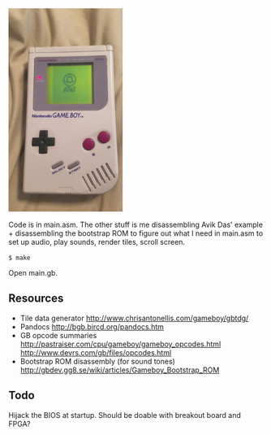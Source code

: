 <a href="https://www.youtube.com/watch?v=3XywOHrW2V0">
    <img src="doc/image.png" height="400">
</a>

Code is in main.asm. The other stuff is me disassembling Avik Das'
example + disassembling the bootstrap ROM to figure out what I need in
main.asm to set up audio, play sounds, render tiles, scroll screen.


```
$ make
```

Open main.gb.

## Resources

- Tile data generator http://www.chrisantonellis.com/gameboy/gbtdg/ 
- Pandocs http://bgb.bircd.org/pandocs.htm
- GB opcode summaries
  http://pastraiser.com/cpu/gameboy/gameboy_opcodes.html
  http://www.devrs.com/gb/files/opcodes.html
- Bootstrap ROM disassembly (for sound tones)
  http://gbdev.gg8.se/wiki/articles/Gameboy_Bootstrap_ROM

## Todo

Hijack the BIOS at startup. Should be doable with breakout board and
FPGA?

